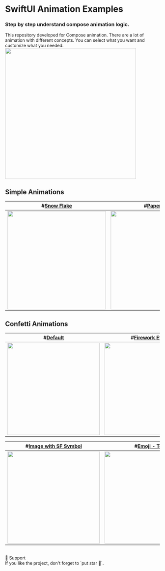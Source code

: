 # SwiftUI Animation Examples

### Step by step understand compose animation logic.

This repository developed for Compose animation. There are a lot of animation with different concepts. You can select what you want and customize what you needed.
<br/>
<img src="https://user-images.githubusercontent.com/35576161/225820649-a1b78869-d21f-46a8-8dcd-c1cca9c87c4f.png" width="426" height="426"/>
<br/>

## Simple Animations

| **#[Snow Flake](AnimationExamples/View/SnowFlakeView.swift)** | **#[Paper Plane](AnimationExamples/View/PaperPlaneView.swift)** | **#[Blink Circle](AnimationExamples/View/BlinkCircleView.swift)** | **#[Circle Rotation](AnimationExamples/View/CirclesRotationView.swift)** |
| --- | --- | --- | --- |
| <img src="https://user-images.githubusercontent.com/35576161/226112372-553c2a66-63d5-4650-9dfa-6f634926d974.gif" height="320"/> | <img src="https://user-images.githubusercontent.com/35576161/226112002-24f730b6-cd3d-49f8-9371-0a3883f7d0dc.gif" height="320"/> | <img src="https://user-images.githubusercontent.com/35576161/226112516-a8e1cf94-3990-46c2-ae63-09b944283732.gif" height="320"/> | <img src="https://user-images.githubusercontent.com/35576161/226112596-57de7076-d3f6-4f89-b422-34edd038eee6.gif" height="320"/> |

## Confetti Animations

| **#[Default](AnimationExamples/View/ConfettiAnimationView.swift)** | **#[Firework Effect](AnimationExamples/View/ConfettiAnimationView.swift)** |
| --- | --- |
| <img src="https://user-images.githubusercontent.com/35576161/226273324-8283c817-4966-4c37-89c8-fb91827eb7f8.gif" width="300"/> | <img src="https://user-images.githubusercontent.com/35576161/226272886-b496230b-dbb3-4abd-9683-c181988c7eca.gif" width="300"/> |

| **#[Image with SF Symbol](AnimationExamples/View/ConfettiAnimationView.swift)** | **#[Emoji - Text](AnimationExamples/View/ConfettiAnimationView.swift)** |
| --- | --- |
| <img src="https://user-images.githubusercontent.com/35576161/226273152-e8701691-0940-4716-a887-55ca8f6691fd.gif" width="300"/> | <img src="https://user-images.githubusercontent.com/35576161/226273515-eb45eb18-db51-46df-9451-2b51b766926f.gif" width="300"/> |

<br/>
🔨 Support
<br/>
If you like the project, don't forget to `put star 🌟`.
